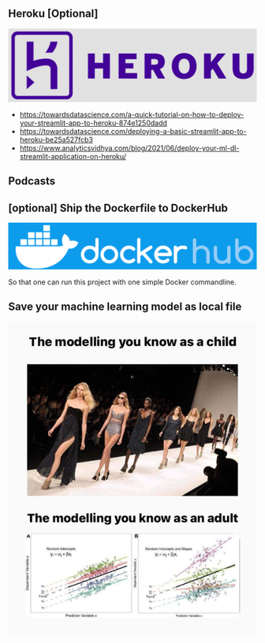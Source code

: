 ## Heroku [Optional]
![](Readme_img/heroku.png)

- https://towardsdatascience.com/a-quick-tutorial-on-how-to-deploy-your-streamlit-app-to-heroku-874e1250dadd
- https://towardsdatascience.com/deploying-a-basic-streamlit-app-to-heroku-be25a527fcb3
- https://www.analyticsvidhya.com/blog/2021/06/deploy-your-ml-dl-streamlit-application-on-heroku/

## Podcasts

## [optional] Ship the Dockerfile to DockerHub   

![](Readme_img/dockerhub.png)

So that one can run this project with one simple Docker commandline.


## Save your machine learning model as local file

![](Readme_img/modelling.jpg)
